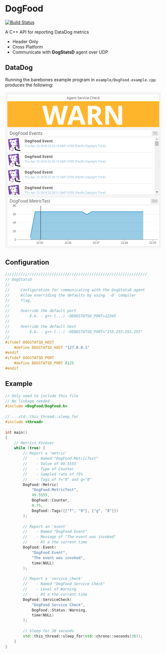 # DogFood

[![Build Status](https://travis-ci.org/garrettsickles/DogFood.svg?branch=master)](https://travis-ci.org/garrettsickles/DogFood)

A C++ API for reporting DataDog metrics
- Header Only
- Cross Platform
- Communicate with **DogStatsD** agent over UDP

## DataDog
Running the barebones example program in `example/DogFood.example.cpp` produces the following:

![DataDog Capture](https://github.com/garrettsickles/DogFood/blob/master/example/Example.PNG?raw=true)

## Configuration
```cpp
////////////////////////////////////////////////////////////////
// DogStatsD
//
//     Configuration for communicating with the DogStatsD agent
//     Allow overriding the defaults by using `-D` compiler
//     flag.
//     
//     Override the default port
//         E.G. - g++ (...) -DDOGSTATSD_PORT=12345
//
//     Override the default host
//         E.G. - g++ (...) -DDOGSTATSD_PORT="255.255.255.255"
//
#ifndef DOGSTATSD_HOST
	#define DOGSTATSD_HOST "127.0.0.1"
#endif
#ifndef DOGSTATSD_PORT
	#define DOGSTATSD_PORT 8125
#endif
```
## Example

```cpp
// Only need to include this file
// No linkage needed
#include <DogFood/DogFood.h>

// ...std::this_thread::sleep_for
#include <thread>

int main()
{
    // Metrics Forever
    while (true) {
        // Report a 'metric'
        //    - Named "DogFood.MetricTest"
        //    - Value of 49.5555
        //    - Type of Counter
        //    - Sampled rate of 75%
        //    - Tags of f="9" and g="8"
        DogFood::Metric(
            "DogFood.MetricTest",
            49.5555,
            DogFood::Counter,
            0.75,
            DogFood::Tags({{"f", "9"}, {"g", "8"}})
        );
        
        // Report an 'event'
        //    - Named "DogFood Event"
        //    - Message of "The event was invoked"
        //    - At a the current time
        DogFood::Event(
            "DogFood Event",
            "The event was invoked",
            time(NULL)
        );
        
        // Report a 'service_check'
        //    - Named "DogFood Service Check"
        //    - Level of Warning
        //    - At a the current time
        DogFood::ServiceCheck(
            "DogFood Service Check",
            DogFood::Status::Warning,
            time(NULL)
        );
        
        // Sleep for 30 seconds
        std::this_thread::sleep_for(std::chrono::seconds(30));
    }
}
```
